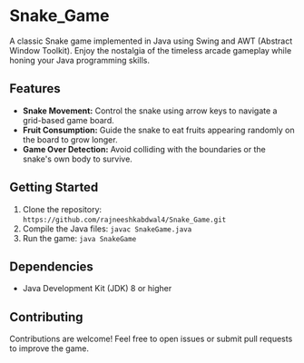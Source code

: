 # Snake_Game

A classic Snake game implemented in Java using Swing and AWT (Abstract Window Toolkit). Enjoy the nostalgia of the timeless arcade gameplay while honing your Java programming skills.

## Features

- **Snake Movement:** Control the snake using arrow keys to navigate a grid-based game board.
- **Fruit Consumption:** Guide the snake to eat fruits appearing randomly on the board to grow longer.
- **Game Over Detection:** Avoid colliding with the boundaries or the snake's own body to survive.

## Getting Started

1. Clone the repository: `https://github.com/rajneeshkabdwal4/Snake_Game.git`
2. Compile the Java files: `javac SnakeGame.java`
3. Run the game: `java SnakeGame`

## Dependencies

- Java Development Kit (JDK) 8 or higher

## Contributing

Contributions are welcome! Feel free to open issues or submit pull requests to improve the game.
